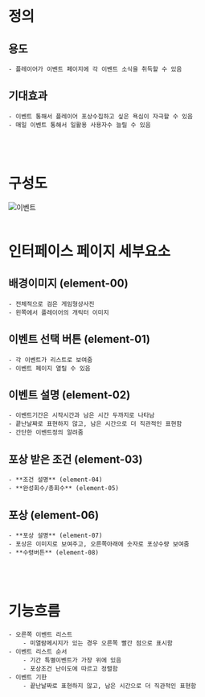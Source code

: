 # 정의
  ## 용도
	- 플레이어가 이벤트 페이지에 각 이벤트 소식을 취득할 수 있음
  
  ## 기대효과
	- 이벤트 통해서 플레이어 포상수집하고 싶은 욕심이 자극할 수 있음
	- 매일 이벤트 통해서 일활용 사용자수 늘릴 수 있음
<br>
<br>

# 구성도
![이벤트](https://scontent-icn1-1.xx.fbcdn.net/v/t1.0-9/45285521_2052245768160735_8431644379759771648_n.jpg?_nc_cat=107&_nc_ht=scontent-icn1-1.xx&oh=0801a4c5b24fd3ab68d7867bd94bc25e&oe=5C810B05)
<br>
<br>

# 인터페이스 페이지 세부요소
  ## 배경이미지 (element-00)
	- 전체적으로 검은 게임형상사진
	- 왼쪽에서 플레이어의 개릭터 이미지
  ## 이벤트 선택 버튼 (element-01)
	- 각 이벤트가 리스트로 보여줌
	- 이벤트 페이지 열릴 수 있음
 ## 이벤트 설명 (element-02)
	- 이벤트기간은 시작시간과 남은 시간 두까지로 나타남
	- 끝난날짜로 표현하지 않고, 남은 시간으로 더 직관적인 표현함
	- 간단한 이벤트정의 알려줌
  ## 포상 받은 조건 (element-03)
	- **조건 설명** (element-04)
	- **완성회수/총회수** (element-05)
  ## 포상 (element-06)
	- **포상 설명** (element-07)
	- 포상은 이미지로 보여주고, 오른쪽아래에 숫자로 포상수량 보여줌
	- **수령버튼** (element-08)

<br>
<br>


# 기능흐름
	- 오른쪽 이벤트 리스트
		- 미열람메시지가 있는 경우 오른쪽 빨간 점으로 표시함
	- 이벤트 리스트 순서
		- 기간 특별이벤트가 가장 위에 있음
		- 포상조건 난이도에 따르고 정렬함
	- 이벤트 기한
		- 끝난날짜로 표현하지 않고, 남은 시간으로 더 직관적인 표현함